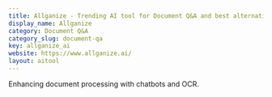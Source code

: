 ```yaml
---
title: Allganize - Trending AI tool for Document Q&A and best alternatives
display_name: Allganize
category: Document Q&A
category_slug: document-qa
key: allganize_ai
website: https://www.allganize.ai/
layout: aitool
---
```


Enhancing document processing with chatbots and OCR.
